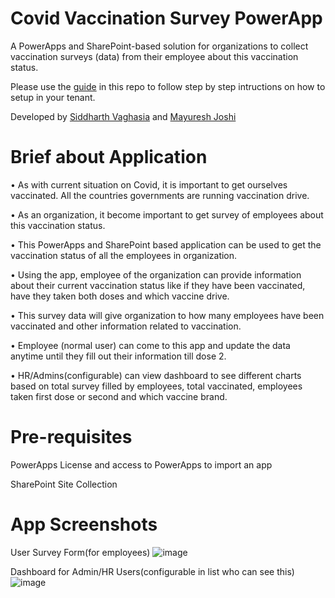# Covid Vaccination Survey PowerApp

A PowerApps and SharePoint-based solution for organizations to collect vaccination surveys (data) from their employee about this vaccination status. 

Please use the [guide](https://github.com/siddharth-vaghasia/covidsurveypowerapp/blob/main/Covid19VaccinationSurvey%20Setup%20Guide.docx) in this repo to follow step by step intructions on how to setup in your tenant.

Developed by [Siddharth Vaghasia](https://www.linkedin.com/in/siddharthvaghasia/) and [Mayuresh Joshi](https://www.linkedin.com/in/mayure5h/)

# Brief about Application

•	As with current situation on Covid, it is important to get ourselves vaccinated. All the countries governments are running vaccination drive. 

•	As an organization, it become important to get survey of employees about this vaccination status. 

•	This PowerApps and SharePoint based application can be used to get the vaccination status of all the employees in organization. 

•	Using the app, employee of the organization can provide information about their current vaccination status like if they have been vaccinated, have they taken both doses and which vaccine drive. 

•	This survey data will give organization to how many employees have been vaccinated and other information related to vaccination.

•	Employee (normal user) can come to this app and update the data anytime until they fill out their information till dose 2. 

•	HR/Admins(configurable) can view dashboard to see different charts based on total survey filled by employees, total vaccinated, employees taken first dose or second and which vaccine brand.

# Pre-requisites

PowerApps License and access to PowerApps to import an app

SharePoint Site Collection

# App Screenshots
User Survey Form(for employees)
![image](https://user-images.githubusercontent.com/9557557/118375915-6e23ac00-b5e2-11eb-88e7-e66974cbaac2.png)

Dashboard for Admin/HR Users(configurable in list who can see this)
![image](https://user-images.githubusercontent.com/9557557/118375929-8b587a80-b5e2-11eb-99ec-2097b30e5af1.png)

